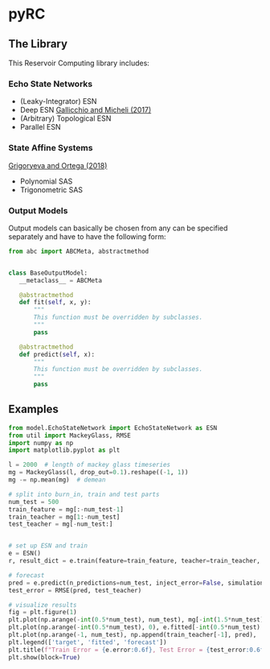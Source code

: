# pyRC


## The Library
This Reservoir Computing library includes:

### Echo State Networks
- (Leaky-Integrator) ESN
- Deep ESN [Gallicchio and Micheli (2017)](https://arxiv.org/abs/1712.04323)
- (Arbitrary) Topological ESN
- Parallel ESN

### State Affine Systems

[Grigoryeva and Ortega (2018)](https://arxiv.org/pdf/1712.00754.pdf)
- Polynomial SAS
- Trigonometric SAS

### Output Models

Output models can basically be chosen from any can be specified separately and have to have the following form:

 ```python
from abc import ABCMeta, abstractmethod


class BaseOutputModel:
    __metaclass__ = ABCMeta

    @abstractmethod
    def fit(self, x, y):
        """
        This function must be overridden by subclasses.
        """
        pass

    @abstractmethod
    def predict(self, x):
        """
        This function must be overridden by subclasses.
        """
        pass
```


## Examples

```python
from model.EchoStateNetwork import EchoStateNetwork as ESN
from util import MackeyGlass, RMSE
import numpy as np
import matplotlib.pyplot as plt

l = 2000  # length of mackey glass timeseries
mg = MackeyGlass(l, drop_out=0.1).reshape((-1, 1))
mg -= np.mean(mg)  # demean

# split into burn_in, train and test parts
num_test = 500
train_feature = mg[:-num_test-1]
train_teacher = mg[1:-num_test]
test_teacher = mg[-num_test:]


# set up ESN and train
e = ESN()
r, result_dict = e.train(feature=train_feature, teacher=train_teacher, hyper_tuning=False)

# forecast
pred = e.predict(n_predictions=num_test, inject_error=False, simulation=True)
test_error = RMSE(pred, test_teacher)

# visualize results
fig = plt.figure(1)
plt.plot(np.arange(-int(0.5*num_test), num_test), mg[-int(1.5*num_test):], 'b')
plt.plot(np.arange(-int(0.5*num_test), 0), e.fitted[-int(0.5*num_test):], 'g')
plt.plot(np.arange(-1, num_test), np.append(train_teacher[-1], pred), 'r')
plt.legend(['target', 'fitted', 'forecast'])
plt.title(f"Train Error = {e.error:0.6f}, Test Error = {test_error:0.6f}\n"+str(result_dict))
plt.show(block=True)
```


